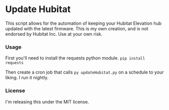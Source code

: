 # Update Hubitat

This script allows for the automation of keeping your Hubitat Elevation hub updated with the latest firmware. This is my own creation, and is not endorsed by Hubitat Inc. Use at your own risk.

### Usage
First you'll need to install the requests python module. 
`pip install requests`

Then create a cron job that calls 
`py updateHubitat.py` on a schedule to your liking. I run it nightly.

### License
I'm releasing this under the MIT license. 
